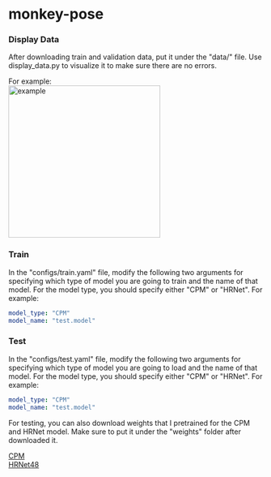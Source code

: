 # monkey-pose

### Display Data

After downloading train and validation data, put it under the "data/" file. Use display_data.py to visualize it to make sure there are no errors.

For example: </br>
<img src="https://i.imgur.com/hQs97A9.png" alt="example" height="300"/>


### Train

In the "configs/train.yaml" file, modify the following two arguments for specifying which type of model you are going to train and the name of that model. For the model type, you should specify either "CPM" or "HRNet".
For example:
```yaml
model_type: "CPM"
model_name: "test.model"
```

### Test

In the "configs/test.yaml" file, modify the following two arguments for specifying which type of model you are going to load and the name of that model. For the model type, you should specify either "CPM" or "HRNet".
For example:
```yaml
model_type: "CPM"
model_name: "test.model"
```

For testing, you can also download weights that I pretrained for the CPM and HRNet model. Make sure to put it under the "weights" folder after downloaded it.

[CPM](https://drive.google.com/uc?export=download&id=1Xv2LJylXNGirN0FMUmc1L8RL3KkGY5c3) </br>
[HRNet48](https://drive.google.com/uc?export=download&id=1pj6vnEV3vtpcYrWLpEO08fvqo7AwoPGR)
